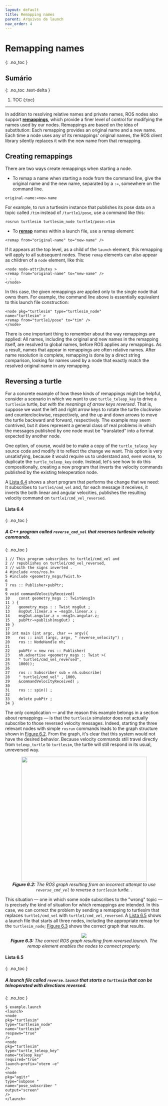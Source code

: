 ```yaml
---
layout: default
title: Remapping names
parent: Arquivos de launch
nav_order: 4
---
```


# Remapping names
{: .no_toc }

## Sumário
{: .no_toc .text-delta }

1. TOC
{:toc}
---

In addition to resolving relative names and private names, ROS nodes also support [**remappings**](http://wiki.ros.org/Remapping%20Arguments), which provide a finer level of control for modifying the names used by our nodes. Remappings are based on the idea of substitution: Each remapping provides an original
name and a new name. Each time a node uses any of its remappings' original names, the
ROS client library silently replaces it with the new name from that remapping.

##  Creating remappings

There are two ways create remappings when starting a node.

* To remap a name when starting a node from the command line, give the original
name and the new name, separated by a `:=`, somewhere on the command line.

```
original-name:=new-name
```

For example, to run a turtlesim instance that publishes its pose data on a topic
called `/tim` instead of `/turtle1/pose`, use a command like this:

```
rosrun turtlesim turtlesim_node turtle1/pose:=tim
```

* To [**remap**](http://wiki.ros.org/roslaunch/XML/remap) names within a launch file, use a remap element:

```
<remap from="original-name" to="new-name" />
```

If it appears at the top level, as a child of the `launch` element, this remapping will
apply to all subsequent nodes. These `remap` elements can also appear as children of
a `node` element, like this:

```
<node node-attributes >
<remap from="original-name" to="new-name" />
. . .
</node>
```

In this case, the given remappings are applied only to the single node that owns
them. For example, the command line above is essentially equivalent to this launch
file construction:

```
<node pkg="turtlesim" type="turtlesim_node"
name="turtlesim" >
<remap from="turtle1/pose" to="tim" />
</node>
```

There is one important thing to remember about the way remappings are applied: All
names, including the original and new names in the remapping itself, are resolved to global
names, before ROS applies any remappings. As a result, names that appear in remappings
are often relative names. After name resolution is complete, remapping is done by a direct string comparison, looking for names used by a node that exactly match the resolved
original name in any remapping.

## Reversing a turtle

For a concrete example of how these kinds of remappings might be helpful, consider a
scenario in which we want to use `turtle_teleop_key` to drive a `turtlesim` turtle, *but with
the meanings of arrow keys reversed*. That is, suppose we want the left and right arrow keys
to rotate the turtle clockwise and counterclockwise, respectively, and the up and down
arrows to move the turtle backward and forward, respectively. The example may seem
contrived, but it does represent a general class of real problems in which the messages
published by one node must be "translated" into a format expected by another node.

One option, of course, would be to make a copy of the `turtle_teleop_key` source code
and modify it to reflect the change we want. This option is very unsatisfying, because
it would require us to understand and, even worse, to duplicate the `turtle_teleop_key`
code. Instead, let's see how to do this compositionally, creating a new program that inverts
the velocity commands published by the existing teleoperation node.


A [Lista 6.4](#lista-64) shows a short program that performs the change that we need: It subscribes
to `turtle1/cmd_vel` and, for each message it receives, it inverts the both linear and angular velocities, publishes the resulting velocity command on `turtle1/cmd_vel_reversed`.


#### **Lista 6.4**
{: .no_toc }
##### A C++ program called `reverse_cmd_vel` that reverses turtlesim velocity commands.
{: .no_toc }
```
1 // This program subscribes to turtle1/cmd_vel and
2 // republishes on turtle1/cmd_vel_reversed,
3 // with the signs inverted .
4 #include <ros/ros.h>
5 #include <geometry_msgs/Twist.h>
6
7 ros :: Publisher∗pubPtr;
8
9 void commandVelocityReceived(
10    const geometry_msgs :: Twist&msgIn
11 ) {
12    geometry_msgs : : Twist msgOut ;
13    msgOut.linear.x = −msgIn.linear.x ;
14    msgOut.angular.z = −msgIn.angular.z;
15    pubPtr−>publish(msgOut) ;
16 }
17
18 int main (int argc, char ∗∗ argv){
19    ros :: init (argc, argv, " reverse_velocity") ;
20    ros :: NodeHandle nh;
21
22    pubPtr = new ros :: Publisher(
23    nh.advertise <geometry_msgs :: Twist >(
24    " turtle1/cmd_vel_reversed",
25    1000));
26
27    ros :: Subscriber sub = nh.subscribe(
28    " turtle1/cmd_vel" , 1000,
29    &commandVelocityReceived) ;
30
31    ros :: spin() ;
32
33    delete pubPtr ;
34 }
```

The only complication — and the reason this example belongs in a section about remappings — is that the `turtlesim` simulator does not actually subscribe to those reversed
velocity messages. Indeed, starting the three relevant nodes with simple `rosrun` commands leads to the graph structure shown in [Figure 6.2](#6.2). From the graph, it's clear that this
system would not have the desired behavior. Because velocity commands still travel directly from `teleop_turtle` to `turtlesim`, the turtle will still respond in its usual, unreversed
way.


<p align="center">
  <img src="https://user-images.githubusercontent.com/50504364/124163341-e7357080-da75-11eb-882b-aa17589015d0.png" width="400"/><br>
  <i><b><a name="6.2"> Figure 6.2:</a></b> The ROS graph resulting from an incorrect attempt to use <code>reverse_cmd_vel</code>
to reverse a <code>turtlesim</code> turtle.
.</i>
</p>

This situation — one in which some node subscribes to the "wrong" topic — is precisely
the kind of situation for which remappings are intended. In this case, we can correct
the problem by sending a remapping to turtlesim that replaces `turtle1/cmd_vel` with
`turtle1/cmd_vel_reversed`. A [Lista 6.5](#6.5) shows a launch file that starts all three nodes,
including the appropriate remap for the `turtlesim_node`; [Figure 6.3](#6.3) shows the correct
graph that results.

<p align="center">
  <img src="https://user-images.githubusercontent.com/78389645/125677028-45c99930-eb96-4f2f-a267-83db7e6e01e6.png"/><br>
  <i><b><a name="6.3"> Figure 6.3:</a></b> The correct ROS graph resulting from reversed.launch. The remap element
enables the nodes to connect properly.</i>
</p>

#### **Lista 6.5**
{: .no_toc }
##### A launch file called `reverse.launch` that starts a `turtlesim` that can be teleoperated with directions reversed.
{: .no_toc }
```console
$ example.launch
<launch>
<node
pkg="turtlesim"
type="turtlesim_node"
name="turtlesim"
respawn="true"
/>
<node
pkg="turtlesim"
type="turtle_teleop_key"
name="teleop_key"
required="true"
launch−prefix="xterm −e"
/>
<node
pkg="agitr"
type="subpose "
name="pose_subscriber "
output="screen"
/>
</launch>
```